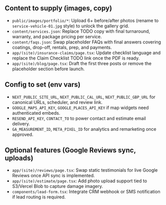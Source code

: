 ## Content to supply (images, copy)
- `public/images/portfolio/*`: Upload 6+ before/after photos (rename to `service-vehicle-01.jpg` style) to unlock the gallery grid.
- `content/services.json`: Replace TODO copy with final turnaround, warranty, and package pricing per service.
- `content/faqs.json`: Swap placeholder FAQs with final answers covering coatings, drop-off, rentals, prep, and payments.
- `app/(site)/insurance-claims/page.tsx`: Update checklist language and replace the Claim Checklist TODO link once the PDF is ready.
- `app/(site)/blog/page.tsx`: Draft the first three posts or remove the placeholder section before launch.

## Config to set (env vars)
- `NEXT_PUBLIC_SITE_URL`, `NEXT_PUBLIC_CAL_URL`, `NEXT_PUBLIC_GBP_URL` for canonical URLs, scheduler, and review link.
- `GOOGLE_MAPS_API_KEY`, `GOOGLE_PLACES_API_KEY` if map widgets need authenticated embeds.
- `RESEND_API_KEY`, `CONTACT_TO` to power contact and estimate email delivery.
- `GA_MEASUREMENT_ID`, `META_PIXEL_ID` for analytics and remarketing once approved.

## Optional features (Google Reviews sync, uploads)
- `app/(site)/reviews/page.tsx`: Swap static testimonials for live Google Reviews once API sync is implemented.
- `app/(site)/estimate/page.tsx`: Add photo upload support tied to S3/Vercel Blob to capture damage imagery.
- `components/lead-form.tsx`: Integrate CRM webhook or SMS notification if lead routing is required.
